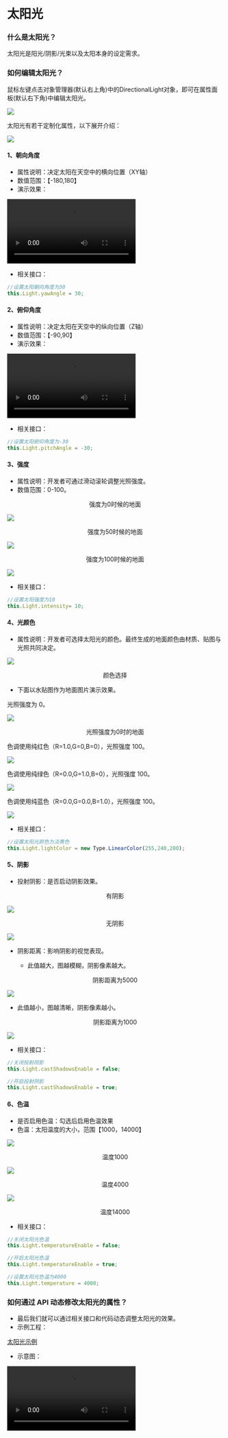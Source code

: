 # 太阳光

### 什么是太阳光？

太阳光是阳光/阴影/光束以及太阳本身的设定需求。

### 如何编辑太阳光？

鼠标左键点击对象管理器(默认右上角)中的DirectionalLight对象，即可在属性面板(默认右下角)中编辑太阳光。

![](https://cdn.233xyx.com/1682496565838_390.PNG)

太阳光有若干定制化属性，以下展开介绍：

![](https://cdn.233xyx.com/1682496653985_801.PNG)

#### 1、朝向角度

- 属性说明：决定太阳在天空中的横向位置（XY轴）
- 数值范围：【-180,180】
- 演示效果：

<video controls src="https://cdn.233xyx.com/1682496673529_626.mp4"></video>

- 相关接口：

```ts
//设置太阳朝向角度为30
this.Light.yawAngle = 30;
```

#### 2、俯仰角度

- 属性说明：决定太阳在天空中的纵向位置（Z轴）
- 数值范围：【-90,90】
- 演示效果：

<video controls src="https://cdn.233xyx.com/1682496689797_482.mp4"></video>

- 相关接口：

```ts
//设置太阳俯仰角度为-30
this.Light.pitchAngle = -30;
```

#### 3、强度

- 属性说明：开发者可通过滑动滚轮调整光照强度。
- 数值范围：0-100。
<div style="text-align: center">强度为0时候的地面</div>

![](https://cdn.233xyx.com/1682496758313_708.PNG)

<div style="text-align: center">强度为50时候的地面</div>

![](https://cdn.233xyx.com/1682496924716_543.PNG)

<div style="text-align: center">强度为100时候的地面</div>

![](https://cdn.233xyx.com/1682496937447_114.PNG)

- 相关接口：

```ts
//设置太阳强度为10
this.Light.intensity= 10;
```

#### 4、光颜色

- 属性说明：开发者可选择太阳光的颜色。最终生成的地面颜色由材质、贴图与光照共同决定。

![](https://cdn.233xyx.com/1682496951113_980.PNG)

<div style="text-align: center">颜色选择</div>

- 下面以水贴图作为地面图片演示效果。

光照强度为 0。

![](https://wstatic-a1.233leyuan.com/productdocs/static/boxcnvopE5Qg0JsznULpKqmg8Ef.png)

<div style="text-align: center">光照强度为0时的地面</div>

色调使用纯红色（R=1.0,G=0,B=0），光照强度 100。

![](https://wstatic-a1.233leyuan.com/productdocs/static/boxcndjrMltYS0rNkDueZvs42rc.png)

色调使用纯绿色（R=0.0,G=1.0,B=0），光照强度 100。

![](https://wstatic-a1.233leyuan.com/productdocs/static/boxcnuIhJiz8w3rvyGUxwtYI8tb.png)

色调使用纯蓝色（R=0.0,G=0.0,B=1.0），光照强度 100。

![](https://wstatic-a1.233leyuan.com/productdocs/static/boxcn3brnUChnTSb3wJuGrnCqeg.png)

- 相关接口：

```ts
//设置太阳光颜色为淡黄色
this.Light.lightColor = new Type.LinearColor(255,240,200);
```

#### 5、阴影

- 投射阴影：是否启动阴影效果。

<div style="text-align: center">有阴影</div>

![](https://cdn.233xyx.com/1682496962624_098.PNG)

<div style="text-align: center">无阴影</div>

![](https://cdn.233xyx.com/1682496976042_699.PNG)

- 阴影距离：影响阴影的视觉表现。

  - 此值越大，图越模糊，阴影像素越大。

<div style="text-align: center">阴影距离为5000</div>

![](https://cdn.233xyx.com/1682496995125_331.PNG)

- 此值越小，图越清晰，阴影像素越小。

<div style="text-align: center">阴影距离为1000</div>

![](https://cdn.233xyx.com/1682497007917_744.PNG)

- 相关接口：

```ts
//关闭投射阴影
this.Light.castShadowsEnable = false;

//开启投射阴影
this.Light.castShadowsEnable = true;
```

#### 6、色温

- 是否启用色温：勾选后启用色温效果
- 色温：太阳温度的大小，范围【1000，14000】

![](https://cdn.233xyx.com/1682497045786_681.PNG)

<div style="text-align: center">温度1000</div>

![](https://cdn.233xyx.com/1682497065043_327.PNG)

<div style="text-align: center">温度4000</div>

![](https://cdn.233xyx.com/1682497091239_037.PNG)

<div style="text-align: center">温度14000</div>

- 相关接口：

```ts
//关闭太阳光色温
this.Light.temperatureEnable = false;

//开启太阳光色温
this.Light.temperatureEnable = true;

//设置太阳光色温为4000
this.Light.temperature = 4000;
```

### 如何通过 API 动态修改太阳光的属性？

- 最后我们就可以通过相关接口和代码动态调整太阳光的效果。
- 示例工程：

[太阳光示例](https://cdn.233xyx.com/1682499048999_316.rar)

- 示意图：

<video controls src="https://cdn.233xyx.com/1682497111605_636.mp4"></video>
